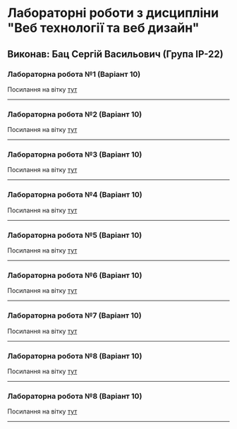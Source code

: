 # Лабораторні роботи з дисципліни "Веб технології та веб дизайн"

## Виконав: Бац Сергій Васильович (Група ІР-22)

### Лабораторна робота №1 (Варіант 10)
Посилання на вітку [тут](https://github.com/serejek2004/WebLab/tree/second_lab)

***
### Лабораторна робота №2 (Варіант 10)
Посилання на вітку [тут](https://github.com/serejek2004/WebLab/tree/second_lab)

***
### Лабораторна робота №3 (Варіант 10)
Посилання на вітку [тут](https://github.com/serejek2004/WebLab/tree/third_lab)

***
### Лабораторна робота №4 (Варіант 10)
Посилання на вітку [тут](https://github.com/serejek2004/WebLab/tree/fourth_lab)

***
### Лабораторна робота №5 (Варіант 10)
Посилання на вітку [тут](https://github.com/serejek2004/WebLab/tree/fifth_lab)

***
### Лабораторна робота №6 (Варіант 10)
Посилання на вітку [тут](https://github.com/serejek2004/WebLab/tree/sixth_lab)

***
### Лабораторна робота №7 (Варіант 10)
Посилання на вітку [тут](https://github.com/serejek2004/WebLab/tree/seventh_lab)

***
### Лабораторна робота №8 (Варіант 10)
Посилання на вітку [тут](https://github.com/serejek2004/WebLab/tree/eighth_lab)

***
### Лабораторна робота №8 (Варіант 10)
Посилання на вітку [тут](https://github.com/serejek2004/WebLab/tree/ninth_lab)

***
